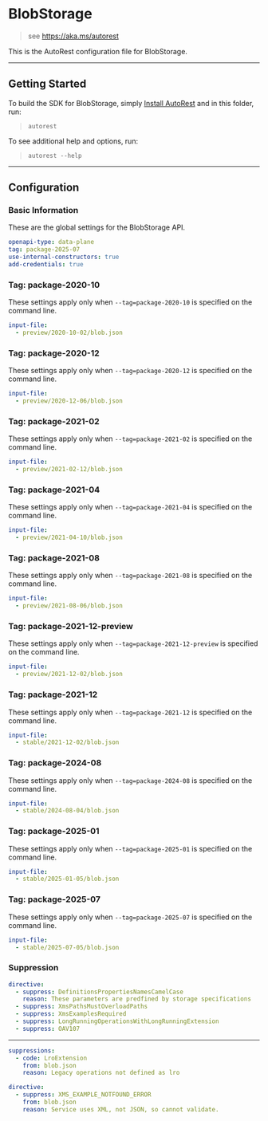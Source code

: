 # BlobStorage

> see https://aka.ms/autorest

This is the AutoRest configuration file for BlobStorage.

---

## Getting Started

To build the SDK for BlobStorage, simply [Install AutoRest](https://aka.ms/autorest/install) and in this folder, run:

> `autorest`

To see additional help and options, run:

> `autorest --help`

---

## Configuration

### Basic Information

These are the global settings for the BlobStorage API.

```yaml
openapi-type: data-plane
tag: package-2025-07
use-internal-constructors: true
add-credentials: true
```

### Tag: package-2020-10

These settings apply only when `--tag=package-2020-10` is specified on the command line.

```yaml $(tag) == 'package-2020-10'
input-file:
  - preview/2020-10-02/blob.json
```

### Tag: package-2020-12

These settings apply only when `--tag=package-2020-12` is specified on the command line.

```yaml $(tag) == 'package-2020-12'
input-file:
  - preview/2020-12-06/blob.json
```

### Tag: package-2021-02

These settings apply only when `--tag=package-2021-02` is specified on the command line.

```yaml $(tag) == 'package-2021-02'
input-file:
  - preview/2021-02-12/blob.json
```

### Tag: package-2021-04

These settings apply only when `--tag=package-2021-04` is specified on the command line.

```yaml $(tag) == 'package-2021-04'
input-file:
  - preview/2021-04-10/blob.json
```

### Tag: package-2021-08

These settings apply only when `--tag=package-2021-08` is specified on the command line.

```yaml $(tag) == 'package-2021-08'
input-file:
  - preview/2021-08-06/blob.json
```

### Tag: package-2021-12-preview

These settings apply only when `--tag=package-2021-12-preview` is specified on the command line.

```yaml $(tag) == 'package-2021-12-preview'
input-file:
  - preview/2021-12-02/blob.json
```

### Tag: package-2021-12

These settings apply only when `--tag=package-2021-12` is specified on the command line.

```yaml $(tag) == 'package-2021-12'
input-file:
  - stable/2021-12-02/blob.json
```

### Tag: package-2024-08

These settings apply only when `--tag=package-2024-08` is specified on the command line.

```yaml $(tag) == 'package-2024-08'
input-file:
  - stable/2024-08-04/blob.json
```

### Tag: package-2025-01

These settings apply only when `--tag=package-2025-01` is specified on the command line.

```yaml $(tag) == 'package-2025-01'
input-file:
  - stable/2025-01-05/blob.json
```

### Tag: package-2025-07

These settings apply only when `--tag=package-2025-07` is specified on the command line.

```yaml $(tag) == 'package-2025-07'
input-file:
  - stable/2025-07-05/blob.json
```

### Suppression

```yaml
directive:
  - suppress: DefinitionsPropertiesNamesCamelCase
    reason: These parameters are predfined by storage specifications
  - suppress: XmsPathsMustOverloadPaths
  - suppress: XmsExamplesRequired
  - suppress: LongRunningOperationsWithLongRunningExtension
  - suppress: OAV107
```

---

```yaml
suppressions:
  - code: LroExtension
    from: blob.json
    reason: Legacy operations not defined as lro
```

```yaml
directive:
  - suppress: XMS_EXAMPLE_NOTFOUND_ERROR
    from: blob.json
    reason: Service uses XML, not JSON, so cannot validate.
```
